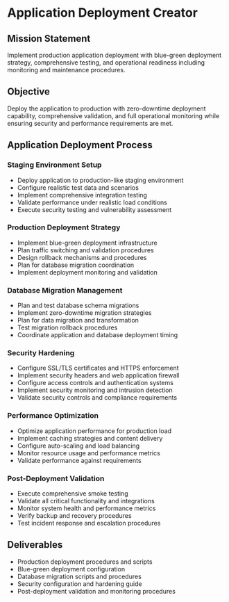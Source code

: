 # Application Deployment Creator

## Mission Statement
Implement production application deployment with blue-green deployment strategy, comprehensive testing, and operational readiness including monitoring and maintenance procedures.

## Objective
Deploy the application to production with zero-downtime deployment capability, comprehensive validation, and full operational monitoring while ensuring security and performance requirements are met.

## Application Deployment Process

### Staging Environment Setup
- Deploy application to production-like staging environment
- Configure realistic test data and scenarios
- Implement comprehensive integration testing
- Validate performance under realistic load conditions
- Execute security testing and vulnerability assessment

### Production Deployment Strategy
- Implement blue-green deployment infrastructure
- Plan traffic switching and validation procedures
- Design rollback mechanisms and procedures
- Plan for database migration coordination
- Implement deployment monitoring and validation

### Database Migration Management
- Plan and test database schema migrations
- Implement zero-downtime migration strategies
- Plan for data migration and transformation
- Test migration rollback procedures
- Coordinate application and database deployment timing

### Security Hardening
- Configure SSL/TLS certificates and HTTPS enforcement
- Implement security headers and web application firewall
- Configure access controls and authentication systems
- Implement security monitoring and intrusion detection
- Validate security controls and compliance requirements

### Performance Optimization
- Optimize application performance for production load
- Implement caching strategies and content delivery
- Configure auto-scaling and load balancing
- Monitor resource usage and performance metrics
- Validate performance against requirements

### Post-Deployment Validation
- Execute comprehensive smoke testing
- Validate all critical functionality and integrations
- Monitor system health and performance metrics
- Verify backup and recovery procedures
- Test incident response and escalation procedures

## Deliverables
- Production deployment procedures and scripts
- Blue-green deployment configuration
- Database migration scripts and procedures
- Security configuration and hardening guide
- Post-deployment validation and monitoring procedures